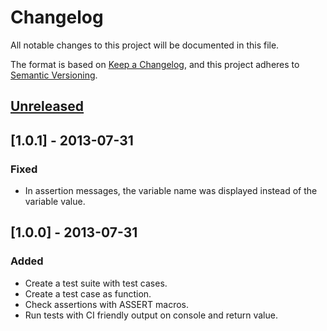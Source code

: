 # Changelog

All notable changes to this project will be documented in this file.

The format is based on
[Keep a Changelog](https://keepachangelog.com/en/1.0.0/), and this project
adheres to [Semantic Versioning](https://semver.org/spec/v2.0.0.html).

## [Unreleased]

## [1.0.1] - 2013-07-31

### Fixed

-   In assertion messages, the variable name was displayed instead of the
    variable value.

## [1.0.0] - 2013-07-31

### Added

-   Create a test suite with test cases.
-   Create a test case as function.
-   Check assertions with ASSERT macros.
-   Run tests with CI friendly output on console and return value.

[unreleased]: https://github.com/falkoschumann/cunit/compare/v1.0.0...HEAD
[0.0.1]: https://github.com/falkoschumann/cunit/releases/tag/v1.0.0
